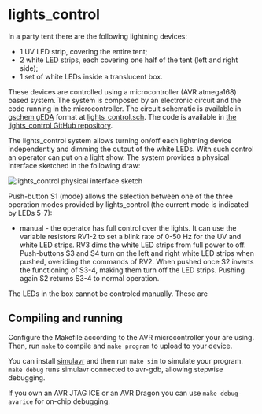 lights_control
==============
In a party tent there are the following lightning devices:
* 1 UV LED strip, covering the entire tent;
* 2 white LED strips, each covering one half of the tent (left and right side);
* 1 set of white LEDs inside a translucent box.

These devices are controlled using a microcontroller (AVR atmega168) based system. The system is composed by an electronic circuit and the code running in the microcontroller. The circuit schematic is available in [gschem gEDA](http://www.geda-project.org/) format at [lights_control.sch](/usermods/lights_control.sch). The code is available in [the lights_control GitHub repository](https://github.com/dllud/lights_control).

The lights_control system allows turning on/off each lightning device independently and dimming the output of the white LEDs. With such control an operator can put on a light show. The system provides a physical interface sketched in the following draw:

![lights_control physical interface sketch](http://)

Push-button S1 (mode) allows the selection between one of the three operation modes provided by lights_control (the current mode is indicated by LEDs 5-7):
* manual - the operator has full control over the lights. It can use the variable resistors RV1-2 to set a blink rate of 0-50 Hz for the UV and white LED strips. RV3 dims the white LED strips from full power to off. Push-buttons S3 and S4 turn on the left and right white LED strips when pushed, overiding the commands of RV2. When pushed once S2 inverts the functioning of S3-4, making them turn off the LED strips. Pushing again S2 returns S3-4 to normal operation.

The LEDs in the box cannot be controled manually. These are 

Compiling and running
---------------------
Configure the Makefile according to the AVR microcontroller your are using. Then, run `make` to compile and `make program` to upload to your device.

You can install [simulavr](http://www.nongnu.org/simulavr/download.html) and then run `make sim` to simulate your program. `make debug` runs simulavr connected to avr-gdb, allowing stepwise debugging.

If you own an AVR JTAG ICE or an AVR Dragon you can use `make debug-avarice` for on-chip debugging.

